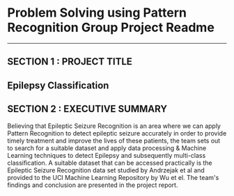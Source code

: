 # Problem Solving using Pattern Recognition Group Project Readme
---

## SECTION 1 : PROJECT TITLE
## Epilepsy Classification

## SECTION 2 : EXECUTIVE SUMMARY
Believing that Epileptic Seizure Recognition is an area where we can apply Pattern Recognition to detect epileptic seizure accurately in order to provide timely treatment and improve the lives of these patients, the team sets out to search for a suitable dataset and apply data processing & Machine Learning techniques to detect Epilepsy and subsequently multi-class classification. A suitable dataset that can be accessed practically is the Epileptic Seizure Recognition data set studied by Andrzejak et al and provided to the UCI Machine Learning Repository by Wu et el. The team's findings and conclusion are presented in the project report.